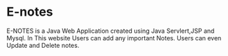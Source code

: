 # E-notes 

E-NOTES is a Java Web Application created using Java Servlert,JSP and Mysql. In This website Users can add any important Notes.
Users can even Update and Delete notes.
